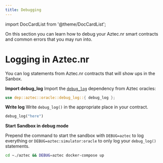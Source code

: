 ```yaml
---
title: Debugging
---
```


import DocCardList from '@theme/DocCardList';

On this section you can learn how to debug your Aztec.nr smart contracts and common errors that you may run into.

# Logging in Aztec.nr

You can log statements from Aztec.nr contracts that will show ups in the Sanbox.

**Import debug_log**
Import the [`debug_log`](https://github.com/AztecProtocol/aztec-packages/blob/master/yarn-project/aztec-nr/aztec/src/oracle/debug_log.nr) dependency from Aztec oracles:

```rust
use dep::aztec::oracle::debug_log::{ debug_log };
```

**Write log**
Write `debug_log()` in the appropriate place in your contract. 

```rust
debug_log("here")
```

**Start Sandbox in debug mode**

Prepend the command to start the sandbox with `DEBUG=aztec` to log everything or `DEBUG=aztec:simulator:oracle` to only log your `debug_log()` statements.

```bash
cd ~./aztec && DEBUG=aztec docker-compose up
```


<DocCardList/>
